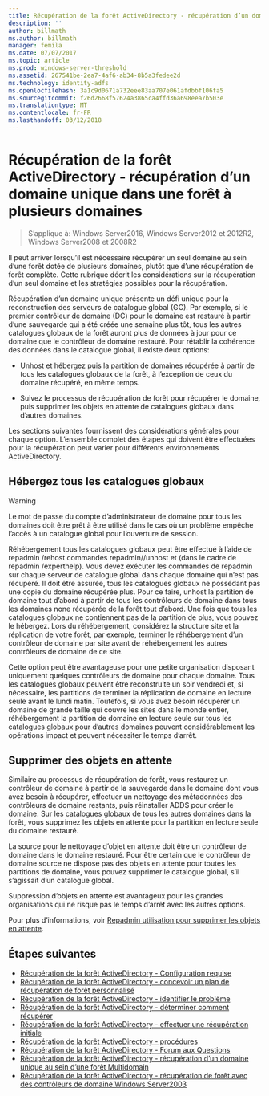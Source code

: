 ```yaml
---
title: Récupération de la forêt ActiveDirectory - récupération d’un domaine unique dans une forêt à plusieurs domaines
description: ''
author: billmath
ms.author: billmath
manager: femila
ms.date: 07/07/2017
ms.topic: article
ms.prod: windows-server-threshold
ms.assetid: 267541be-2ea7-4af6-ab34-8b5a3fedee2d
ms.technology: identity-adfs
ms.openlocfilehash: 3a1c9d0671a732eee83aa707e061afdbbf106fa5
ms.sourcegitcommit: f26d2668f57624a3865ca4ffd36a698eea7b503e
ms.translationtype: MT
ms.contentlocale: fr-FR
ms.lasthandoff: 03/12/2018
---
```

# <a name="ad-forest-recovery---recovering-a-single-domain-in-a-multidomain-forest"></a>Récupération de la forêt ActiveDirectory - récupération d’un domaine unique dans une forêt à plusieurs domaines

>S’applique à: Windows Server2016, Windows Server2012 et 2012R2, Windows Server2008 et 2008R2

Il peut arriver lorsqu’il est nécessaire récupérer un seul domaine au sein d’une forêt dotée de plusieurs domaines, plutôt que d’une récupération de forêt complète. Cette rubrique décrit les considérations sur la récupération d’un seul domaine et les stratégies possibles pour la récupération.  
  
 Récupération d’un domaine unique présente un défi unique pour la reconstruction des serveurs de catalogue global (GC). Par exemple, si le premier contrôleur de domaine (DC) pour le domaine est restauré à partir d’une sauvegarde qui a été créée une semaine plus tôt, tous les autres catalogues globaux de la forêt auront plus de données à jour pour ce domaine que le contrôleur de domaine restauré. Pour rétablir la cohérence des données dans le catalogue global, il existe deux options:  
  
-   Unhost et hébergez puis la partition de domaines récupérée à partir de tous les catalogues globaux de la forêt, à l’exception de ceux du domaine récupéré, en même temps.  
  
-   Suivez le processus de récupération de forêt pour récupérer le domaine, puis supprimer les objets en attente de catalogues globaux dans d’autres domaines.  
  
 Les sections suivantes fournissent des considérations générales pour chaque option. L’ensemble complet des étapes qui doivent être effectuées pour la récupération peut varier pour différents environnements ActiveDirectory.  
  
## <a name="rehost-all-gcs"></a>Hébergez tous les catalogues globaux  

> [!WARNING]
>  Le mot de passe du compte d’administrateur de domaine pour tous les domaines doit être prêt à être utilisé dans le cas où un problème empêche l’accès à un catalogue global pour l’ouverture de session.  

 Réhébergement tous les catalogues globaux peut être effectué à l’aide de repadmin /rehost commandes repadmin//unhost et (dans le cadre de repadmin /experthelp). Vous devez exécuter les commandes de repadmin sur chaque serveur de catalogue global dans chaque domaine qui n’est pas récupéré. Il doit être assurée, tous les catalogues globaux ne possédant pas une copie du domaine récupérée plus. Pour ce faire, unhost la partition de domaine tout d’abord à partir de tous les contrôleurs de domaine dans tous les domaines none récupérée de la forêt tout d’abord. Une fois que tous les catalogues globaux ne contiennent pas de la partition de plus, vous pouvez le hébergez. Lors du réhébergement, considérez la structure site et la réplication de votre forêt, par exemple, terminer le réhébergement d’un contrôleur de domaine par site avant de réhébergement les autres contrôleurs de domaine de ce site.  
  
 Cette option peut être avantageuse pour une petite organisation disposant uniquement quelques contrôleurs de domaine pour chaque domaine. Tous les catalogues globaux peuvent être reconstruite un soir vendredi et, si nécessaire, les partitions de terminer la réplication de domaine en lecture seule avant le lundi matin. Toutefois, si vous avez besoin récupérer un domaine de grande taille qui couvre les sites dans le monde entier, réhébergement la partition de domaine en lecture seule sur tous les catalogues globaux pour d’autres domaines peuvent considérablement les opérations impact et peuvent nécessiter le temps d’arrêt.  
  
## <a name="remove-lingering-objects"></a>Supprimer des objets en attente  
 Similaire au processus de récupération de forêt, vous restaurez un contrôleur de domaine à partir de la sauvegarde dans le domaine dont vous avez besoin à récupérer, effectuer un nettoyage des métadonnées des contrôleurs de domaine restants, puis réinstaller ADDS pour créer le domaine. Sur les catalogues globaux de tous les autres domaines dans la forêt, vous supprimez les objets en attente pour la partition en lecture seule du domaine restauré.  
  
 La source pour le nettoyage d’objet en attente doit être un contrôleur de domaine dans le domaine restauré. Pour être certain que le contrôleur de domaine source ne dispose pas des objets en attente pour toutes les partitions de domaine, vous pouvez supprimer le catalogue global, s’il s’agissait d’un catalogue global.  
  
 Suppression d’objets en attente est avantageux pour les grandes organisations qui ne risque pas le temps d’arrêt avec les autres options.  
  
 Pour plus d’informations, voir [Repadmin utilisation pour supprimer les objets en attente](https://technet.microsoft.com/library/cc785298.aspx).

## <a name="next-steps"></a>Étapes suivantes
-   [Récupération de la forêt ActiveDirectory - Configuration requise](AD-Forest-Recovery-Prerequisties.md)  
-   [Récupération de la forêt ActiveDirectory - concevoir un plan de récupération de forêt personnalisé](AD-Forest-Recovery-Devising-a-Plan.md)  
-   [Récupération de la forêt ActiveDirectory - identifier le problème](AD-Forest-Recovery-Identify-the-Problem.md)
-   [Récupération de la forêt ActiveDirectory - déterminer comment récupérer](AD-Forest-Recovery-Determine-how-to-Recover.md)
-   [Récupération de la forêt ActiveDirectory - effectuer une récupération initiale](AD-Forest-Recovery-Perform-initial-recovery.md)  
-   [Récupération de la forêt ActiveDirectory - procédures](AD-Forest-Recovery-Procedures.md)  
-   [Récupération de la forêt ActiveDirectory - Forum aux Questions](AD-Forest-Recovery-FAQ.md)  
-   [Récupération de la forêt ActiveDirectory - récupération d’un domaine unique au sein d’une forêt Multidomain](AD-Forest-Recovery-Single-Domain-in-Multidomain-Recovery.md)  
-   [Récupération de la forêt ActiveDirectory - récupération de forêt avec des contrôleurs de domaine Windows Server2003](AD-Forest-Recovery-Windows-Server-2003.md)  
